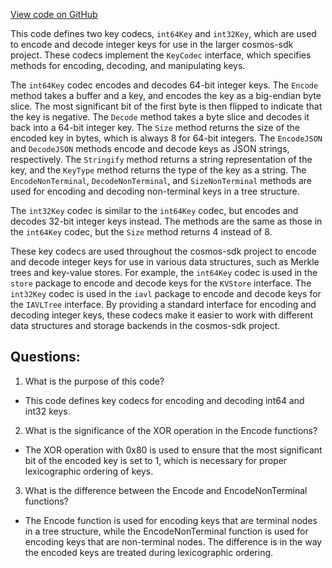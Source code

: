 [View code on GitHub](https://github.com/cosmos/cosmos-sdk.git/collections/codec/int.go)

This code defines two key codecs, `int64Key` and `int32Key`, which are used to encode and decode integer keys for use in the larger cosmos-sdk project. These codecs implement the `KeyCodec` interface, which specifies methods for encoding, decoding, and manipulating keys.

The `int64Key` codec encodes and decodes 64-bit integer keys. The `Encode` method takes a buffer and a key, and encodes the key as a big-endian byte slice. The most significant bit of the first byte is then flipped to indicate that the key is negative. The `Decode` method takes a byte slice and decodes it back into a 64-bit integer key. The `Size` method returns the size of the encoded key in bytes, which is always 8 for 64-bit integers. The `EncodeJSON` and `DecodeJSON` methods encode and decode keys as JSON strings, respectively. The `Stringify` method returns a string representation of the key, and the `KeyType` method returns the type of the key as a string. The `EncodeNonTerminal`, `DecodeNonTerminal`, and `SizeNonTerminal` methods are used for encoding and decoding non-terminal keys in a tree structure.

The `int32Key` codec is similar to the `int64Key` codec, but encodes and decodes 32-bit integer keys instead. The methods are the same as those in the `int64Key` codec, but the `Size` method returns 4 instead of 8.

These key codecs are used throughout the cosmos-sdk project to encode and decode integer keys for use in various data structures, such as Merkle trees and key-value stores. For example, the `int64Key` codec is used in the `store` package to encode and decode keys for the `KVStore` interface. The `int32Key` codec is used in the `iavl` package to encode and decode keys for the `IAVLTree` interface. By providing a standard interface for encoding and decoding integer keys, these codecs make it easier to work with different data structures and storage backends in the cosmos-sdk project.
## Questions: 
 1. What is the purpose of this code?
- This code defines key codecs for encoding and decoding int64 and int32 keys.

2. What is the significance of the XOR operation in the Encode functions?
- The XOR operation with 0x80 is used to ensure that the most significant bit of the encoded key is set to 1, which is necessary for proper lexicographic ordering of keys.

3. What is the difference between the Encode and EncodeNonTerminal functions?
- The Encode function is used for encoding keys that are terminal nodes in a tree structure, while the EncodeNonTerminal function is used for encoding keys that are non-terminal nodes. The difference is in the way the encoded keys are treated during lexicographic ordering.